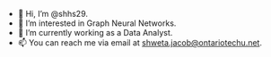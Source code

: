- 👋 Hi, I’m @shhs29.
- 👀 I’m interested in Graph Neural Networks.
- 🌱 I’m currently working as a Data Analyst.
- 📫 You can reach me via email at shweta.jacob@ontariotechu.net.

<!---
shhs29/shhs29 is a ✨ special ✨ repository because its `README.md` (this file) appears on your GitHub profile.
You can click the Preview link to take a look at your changes.
--->
